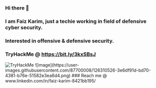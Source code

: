 ### Hi there 👋
### I am Faiz Karim, just a techie working in field of defensive cyber security.
### Interested in offensive & defensive security.
### TryHackMe @ https://bit.ly/3kxSBsJ
<img src="https://tryhackme-badges.s3.amazonaws.com/KillerKareem.png" alt="TryHackMe">
![image](https://user-images.githubusercontent.com/87700008/126310526-3e6df91d-bd70-4381-b76e-51582e3ea6d4.png)
### Reach me @ www.linkedin.com/in/faiz-karim-8421bb195/
<!--
**F41zK4r1m/F41zK4r1m** is a ✨ _special_ ✨ repository because its `README.md` (this file) appears on your GitHub profile.

Here are some ideas to get you started:

- 🔭 I’m currently working on ...
- 🌱 I’m currently learning ...
- 👯 I’m looking to collaborate on ...
- 🤔 I’m looking for help with ...
- 💬 Ask me about ...
- 📫 How to reach me: ...
- 😄 Pronouns: ...
- ⚡ Fun fact: ...
-->
